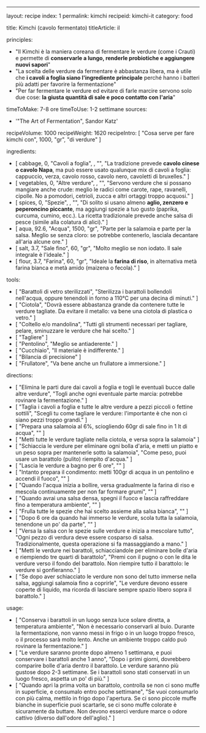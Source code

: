 ---

layout: recipe
index: 1
permalink: kimchi
recipeid: kimchi-it
category: food

title: Kimchi (cavolo fermentato)
titleArticle: il

principles:
  - "Il Kimchi è la maniera coreana di fermentare le verdure (come i Crauti) e permette di <strong>conservarle a lungo, renderle probiotiche e aggiungere nuovi sapori</strong>"
  - "La scelta delle verdure da fermentare è abbastanza libera, ma è utile che <strong>i cavoli a foglia siano l'ingrediente principale</strong> perché hanno i batteri più adatti per favorire la fermentazione"
  - "Per far fermentare le verdure ed evitare di farle marcire servono solo due cose: <strong>la giusta quantità di sale e poco contatto con l'aria</strong>"

timeToMake: 7-8 ore
timeToUse: 1-2 settimane
sources:
  - '"The Art of Fermentation", Sandor Katz'

recipeVolume: 1000
recipeWeight: 1620
recipeIntro: [ "Cosa serve per fare kimchi con", 1000, "gr", "di verdure" ]

ingredients:
  - [ cabbage, 0, "Cavoli a foglia", , "", "La tradizione prevede <strong>cavolo cinese o cavolo Napa</strong>, ma può essere usato qualunque mix di cavoli a foglia: cappuccio, verza, cavolo rosso, cavolo nero, cavoletti di bruxelles." ]
  - [ vegetables, 0, "Altre verdure", , "", "Servono verdure che si possano mangiare anche crude: meglio le radici come carote, rape, ravanelli, cipolle. No a pomodori, cetrioli, zucca e altri ortaggi troppo acquosi." ]
  - [ spices, 0, "Spezie", , "", "Di solito si usano almeno <strong>aglio, zenzero e peperoncino piccante</strong>, ma aggiungi spezie a tuo gusto (paprika, curcuma, cumino, ecc.). La ricetta tradizionale prevede anche salsa di pesce (simile alla colatura di alici)." ]
  - [ aqua, 92.6, "Acqua", 1500, "gr", "Parte per la salamoia e parte per la salsa. Meglio se senza cloro: se potrebbe contenerlo, lasciala decantare all'aria alcune ore." ]
  - [ salt, 3.7, "Sale fino", 60, "gr", "Molto meglio se non iodato. Il sale integrale è l'ideale." ]
  - [ flour, 3.7, "Farina", 60, "gr", "Ideale la <strong>farina di riso</strong>, in alternativa metà farina bianca e metà amido (maizena o fecola)." ]

tools:
  - [ "Barattoli di vetro sterilizzati", "Sterilizza i barattoli bollendoli nell'acqua, oppure tenendoli in forno a 110°C per una decina di minuti." ]
  - [ "Ciotola", "Dovrà essere abbastanza grande da contenere tutte le verdure tagliate. Da evitare il metallo: va bene una ciotola di plastica o vetro." ]
  - [ "Coltello e/o mandolina", "Tutti gli strumenti necessari per tagliare, pelare, sminuzzare le verdure che hai scelto." ]
  - [ "Tagliere" ]
  - [ "Pentolino", "Meglio se antiaderente." ]
  - [ "Cucchiaio", "Il materiale è indifferente." ]
  - [ "Bilancia di precisione" ]
  - [ "Frullatore", "Va bene anche un frullatore a immersione." ]

directions:
  - [ "Elimina le parti dure dai <span class='ingredient'>cavoli a foglia</span> e togli le eventuali bucce dalle <span class='ingredient'>altre verdure</span>", "Togli anche ogni eventuale parte marcia: potrebbe rovinare la fermentazione." ]
  - [ "Taglia i <span class='ingredient'>cavoli a foglia</span> e tutte le <span class='ingredient'>altre verdure</span> a pezzi piccoli o fettine sottili", "Scegli tu come tagliare le verdure: l'importante è che non ci siano pezzi troppo grandi." ]
  - [ "Prepara una salamoia al 6%, sciogliendo 60gr di <span class='ingredient'>sale fino</span> in 1 lt di <span class='ingredient'>acqua</span>", "" ]
  - [ "Metti tutte le <span class='ingredient'>verdure</span> tagliate nella ciotola, e versa sopra la salamoia" ]
  - [ "Schiaccia le <span class='ingredient'>verdure</span> per eliminare ogni bolla d'aria, e metti un piatto e un peso sopra per mantenerle sotto la salamoia", "Come peso, puoi usare un barattolo (pulito) riempito d'acqua." ]
  - [ "Lascia le <span class='ingredient'>verdure</span> a bagno per 6 ore", "" ]
  - [ "Intanto prepara il condimento: metti 100gr di <span class='ingredient'>acqua</span> in un pentolino e accendi il fuoco", "" ]
  - [ "Quando l'<span class='ingredient'>acqua</span> inizia a bollire, versa gradualmente la <span class='ingredient'>farina di riso</span> e mescola continuamente per non far formare grumi", "" ]
  - [ "Quando avrai una salsa densa, spegni il fuoco e lascia raffreddare fino a temperatura ambiente", "" ]
  - [ "Frulla tutte le <span class='ingredient'>spezie</span> che hai scelto assieme alla salsa bianca", "" ]
  - [ "Dopo 6 ore da quando hai immerso le <span class='ingredient'>verdure</span>, scola tutta la salamoia, tenendone un po' da parte", "" ]
  - [ "Versa la salsa con le spezie sulle <span class='ingredient'>verdure</span> e inizia a mescolare tutto", "Ogni pezzo di verdura deve essere cosparso di salsa. Tradizionalmente, questa operazione si fa massaggiando a mano." ]
  - [ "Metti le <span class='ingredient'>verdure</span> nei barattoli, schiacciandole per eliminare bolle d'aria e riempiendo tre quarti di barattolo", "Premi con il pugno o con le dita le verdure verso il fondo del barattolo. Non riempire tutto il barattolo: le verdure si gonfieranno." ]
  - [ "Se dopo aver schiacciato le <span class='ingredient'>verdure</span> non sono del tutto immerse nella salsa, aggiungi salamoia fino a coprirle", "Le verdure devono essere coperte di liquido, ma ricorda di lasciare sempre spazio libero sopra il barattolo." ]

usage:
  - [ "Conserva i barattoli in un luogo senza luce solare diretta, a temperatura ambiente", "Non è necessario conservarli al buio. Durante la fermentazione, non vanno messi in frigo o in un luogo troppo fresco, o il processo sarà molto lento. Anche un ambiente troppo caldo può rovinare la fermentazione." ]
  - [ "Le verdure saranno pronte dopo almeno 1 settimana, e puoi conservare i barattoli anche 1 anno", "Dopo i primi giorni, dovrebbero comparire bolle d'aria dentro il barattolo. Le verdure saranno più gustose dopo 2-3 settimane. Se i barattoli sono stati conservati in un luogo fresco, aspetta un po' di più." ]
  - [ "Quando apri la prima volta un barattolo, controlla se non ci sono muffe in superficie, e consumalo entro poche settimane", "Se vuoi consumarlo con più calma, mettilo in frigo dopo l'apertura. Se ci sono piccole muffe bianche in superficie puoi scartarle, se ci sono muffe colorate è sicuramente da buttare. Non devono esserci verdure marce o odore cattivo (diverso dall'odore dell'aglio)." ]

---